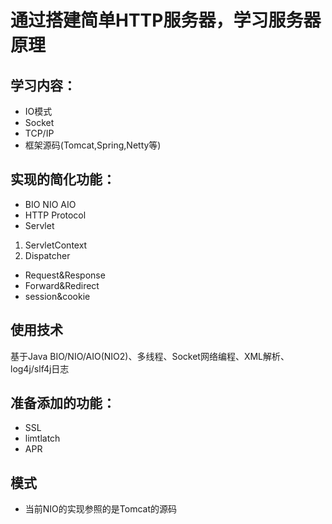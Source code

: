 # 通过搭建简单HTTP服务器，学习服务器原理

## 学习内容：
- IO模式
- Socket
- TCP/IP
- 框架源码(Tomcat,Spring,Netty等)

## 实现的简化功能：
- BIO NIO AIO
- HTTP Protocol
- Servlet
1) ServletContext
2) Dispatcher
- Request&Response
- Forward&Redirect
- session&cookie

## 使用技术

基于Java BIO/NIO/AIO(NIO2)、多线程、Socket网络编程、XML解析、log4j/slf4j日志

## 准备添加的功能：

- SSL
- limtlatch
- APR
## 模式
- 当前NIO的实现参照的是Tomcat的源码


